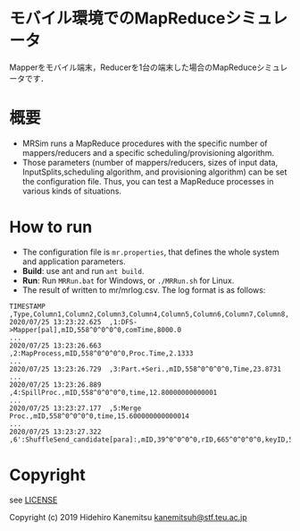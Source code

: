 # モバイル環境でのMapReduceシミュレータ
Mapperをモバイル端末，Reducerを1台の端末した場合のMapReduceシミュレータです．

# 概要
- MRSim runs a MapReduce procedures with the specific number of mappers/reducers and a specific scheduling/provisioning algorithm. 
- Those parameters (number of mappers/reducers, sizes of input data, InputSplits,scheduling algorithm, and provisioning algorithm) can be set the configuration file. Thus, you can test a MapReduce processes in various kinds of situations. 
# How to run
- The configuration file is `mr.properties`, that defines the whole system and application parameters. 
- **Build**: use ant and run `ant build`. 
- **Run**: Run `MRRun.bat` for Windows, or `./MRRun.sh` for Linux. 
- The result of written to mr/mrlog.csv. The log format is as follows: 
~~~
TIMESTAMP ,Type,Column1,Column2,Column3,Column4,Column5,Column6,Column7,Column8,
2020/07/25 13:23:22.625  ,1:DFS->Mapper[pal],mID,558^0^0^0^0,comTime,8000.0
...
2020/07/25 13:23:26.663  ,2:MapProcess,mID,558^0^0^0^0,Proc.Time,2.1333
...
2020/07/25 13:23:26.729  ,3:Part.+Seri.,mID,558^0^0^0^0,Time,23.8731
...
2020/07/25 13:23:26.889  ,4:SpillProc.,mID,558^0^0^0^0,time,12.80000000000001
...
2020/07/25 13:23:27.177  ,5:Merge Proc.,mID,558^0^0^0^0,time,15.600000000000014
...
2020/07/25 13:23:27.322  ,6':ShuffleSend_candidate[para]:,mID,39^0^0^0^0,rID,665^0^0^0^0,keyID,58,comTime,0.0
~~~

# Copyright

see [LICENSE](https://github.com/ncl-teu/ncl_mapreducesim/blob/master/LICENSE)

Copyright (c) 2019 Hidehiro Kanemitsu <kanemitsuh@stf.teu.ac.jp>
